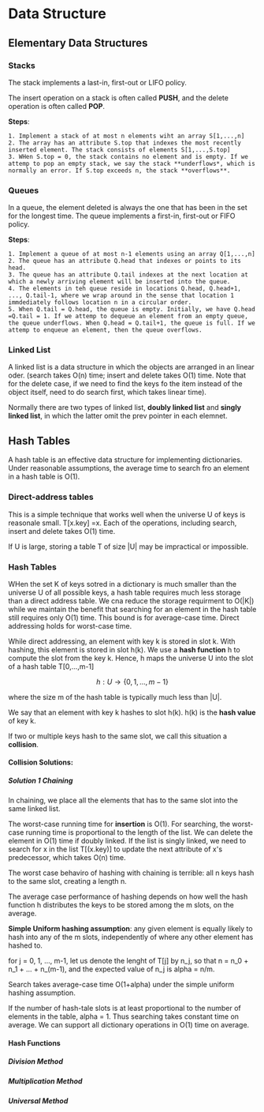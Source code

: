 # Data Structure

## Elementary Data Structures

### Stacks

The stack implements a last-in, first-out or LIFO policy. 

The insert operation on a stack is often called **PUSH**, and the delete operation is often called **POP**. 

**Steps**:
    
    1. Implement a stack of at most n elements wiht an array S[1,...,n]
    2. The array has an attribute S.top that indexes the most recently inserted element. The stack consists of elements S[1,...,S.top]
    3. WHen S.top = 0, the stack contains no element and is empty. If we attemp to pop an empty stack, we say the stack **underflows*, which is normally an error. If S.top exceeds n, the stack **overflows**.

### Queues

In a queue, the element deleted is always the one that has been in the set for the longest time. The queue implements a first-in, first-out or FIFO policy. 

**Steps**:
    
    1. Implement a queue of at most n-1 elements using an array Q[1,...,n]
    2. The queue has an attribute Q.head that indexes or points to its head.
    3. The queue has an attribute Q.tail indexes at the next location at which a newly arriving element will be inserted into the queue. 
    4. The elements in teh queue reside in locations Q.head, Q.head+1, ..., Q.tail-1, where we wrap around in the sense that location 1 immdediately follows location n in a circular order. 
    5. When Q.tail = Q.head, the queue is empty. Initially, we have Q.head =Q.tail = 1. If we attemp to dequeue an element from an empty queue, the queue underflows. When Q.head = Q.tail+1, the queue is full. If we attemp to enqueue an element, then the queue overflows. 

### Linked List

A linked list is a data structure in which the objects are arranged in an linear oder. (search takes O(n) time; insert and delete takes O(1) time. Note that for the delete case, if we need to find the keys fo the item instead of the object itself, need to do search first, which takes linear time).

Normally there are two types of linked list, **doubly linked list** and **singly linked list**, in which the latter omit the prev pointer in each elemnet. 

## Hash Tables

A hash table is an effective data structure for implementing dictionaries. Under reasonable assumptions, the average time to search fro an element in a hash table is O(1).

### Direct-address tables

This is a simple technique that works well when the universe U of keys is reasonale small. T[x.key] =x. Each of the operations, including search, insert and delete takes O(1) time. 

If U is large, storing a table T of size |U| may be impractical or impossible. 

### Hash Tables

WHen the set K of keys sotred in a dictionary is much smaller than the universe U of all possible keys, a hash table requires much less storage than a direct address table. We cna reduce the storage requirment to O(|K|) while we maintain the benefit that searching for an element in the hash table still requires only O(1) time. This bound is for average-case time. Direct addressing holds for worst-case time. 

While direct addressing, an element with key k is stored in slot k. With hashing, this element is stored in slot h(k). We use a **hash function** h to compute the slot from the key k. Hence, h maps the universe U into the slot of a hash table T[0,...,m-1]

```math
    h: U \rightarrow \{0, 1, ..., m-1\}
```
where the size m of the hash table is typically much less than |U|. 

We say that an element with key k hashes to slot h(k). h(k) is the **hash value** of key k. 

If two or multiple keys hash to the same slot, we call this situation a **collision**. 

#### Collision Solutions:
    
##### Solution 1 Chaining 

In chaining, we place all the elements that has to the same slot into the same linked list. 

The worst-case running time for **insertion** is O(1). For searching, the worst-case running time is proportional to the length of the list. We can delete the element in O(1) time if doubly linked. If the list is singly linked, we need to search for x in the list T[(x.key)] to update the next attribute of x's predecessor, which takes O(n) time. 

The worst case behaviro of hashing with chaining is terrible: all n keys hash to the same slot, creating a length n. 

The average case performance of hashing depends on how well the hash function h distributes the keys to be stored among the m slots, on the average. 

**Simple Uniform hashing assumption**: any given element is equally likely to hash into any of the m slots, independently of where any other element has hashed to. 

for j = 0, 1, ..., m-1, let us denote the lenght of T[j] by n_j, so that n = n_0 + n_1 + ... + n_(m-1), and the expected value of n_j is alpha = n/m.

Search takes average-case time O(1+alpha) under the simple uniform hashing assumption. 

If the number of hash-tale slots is at least proportional to the number of elements in the table, alpha = 1. Thus searching takes constant time on average. We can support all dictionary operations in O(1) time on average. 

#### Hash Functions

##### Division Method

##### Multiplication Method

##### Universal Method
